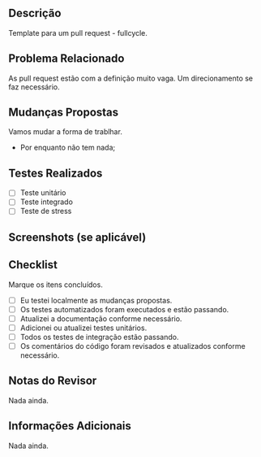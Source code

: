## Descrição

Template para um pull request - fullcycle.

## Problema Relacionado

As pull request estão com a definição muito vaga. Um direcionamento se faz necessário.

## Mudanças Propostas

Vamos mudar a forma de trablhar.
- Por enquanto não tem nada;

## Testes Realizados

- [ ] Teste unitário
- [ ] Teste integrado
- [ ] Teste de stress

## Screenshots (se aplicável)


## Checklist

Marque os itens concluídos.

- [ ] Eu testei localmente as mudanças propostas.
- [ ] Os testes automatizados foram executados e estão passando.
- [ ] Atualizei a documentação conforme necessário.
- [ ] Adicionei ou atualizei testes unitários.
- [ ] Todos os testes de integração estão passando.
- [ ] Os comentários do código foram revisados e atualizados conforme necessário.

## Notas do Revisor

Nada ainda.
<!-- Deixe notas para o revisor, se necessário. -->

## Informações Adicionais

Nada ainda.
<!-- Adicione qualquer informação adicional que possa ser relevante. -->

